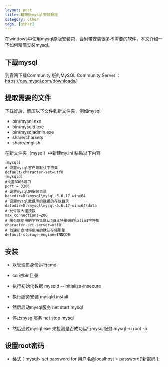 ```yaml
---
layout: post
title: 精简版mysql安装教程
category: other
tags: [other]
---
```






在windows中使用mysql原版安装包，会附带安装很多不需要的软件，本文介绍一下如何精简安装mysql。



## 下载mysql

到官网下载Community 版的MySQL Community Server ：https://dev.mysql.com/downloads/

##  提取需要的文件
下载好后，解压以下文件到新文件夹，例如mysql

- bin/mysql.exe
- bin/mysqld.exe
- bin/mysqladmin.exe
- share/charsets
- share/english

在新文件夹（mysql）中新建my.ini 
粘贴以下内容
~~~
[mysql]  
# 设置mysql客户端默认字符集  
default-character-set=utf8  
[mysqld]  
#设置3306端口  
port = 3306  
# 设置mysql的安装目录  
basedir=D:\mysql\mysql-5.6.17-winx64  
# 设置mysql数据库的数据的存放目录  
datadir=D:\mysql\mysql-5.6.17-winx64\data  
# 允许最大连接数  
max_connections=200  
# 服务端使用的字符集默认为8比特编码的latin1字符集  
character-set-server=utf8  
# 创建新表时将使用的默认存储引擎  
default-storage-engine=INNODB  
~~~

## 安装

- 以管理员身份运行cmd
- cd 进bin目录
- 执行初始化数据 mysqld --initialize-insecure
- 执行服务安装 mysqld install

- 然后启动mysql服务   net start mysql
- 停止mysql服务   net stop mysql

- 然后通过mysql.exe 来检测是否成功运行mysql服务   mysql -u root -p

## 设置root密码
- 格式：mysql> set password for 用户名@localhost = password('新密码'); 